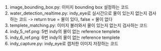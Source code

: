 1. image_bounding_box.py: 이미지 bounding box 설정하는 코드
2. water_detection_realtime.py: indy_eye로 실시간으로 물이 있는지 없는지 검사하는 코드 -> return true = 물이 있다, false = 물이 없다
3. templete_matching.py: 이미지 불러와서 물이 있는지 없는지 검사하는 코드
4. indy_5_ref.png: 5번 indy의 물이 없는 reference templete
5. indy_6_ref.png: 6번 indy의 물이 없는 reference templete
6. indy_capture.py: indy_eye로 캡처한 이미지 저장하는 코드
